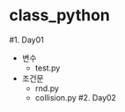 class_python
================
#1. Day01
* 변수
  - test.py
* 조건문
  - rnd.py
  - collision.py
#2. Day02

